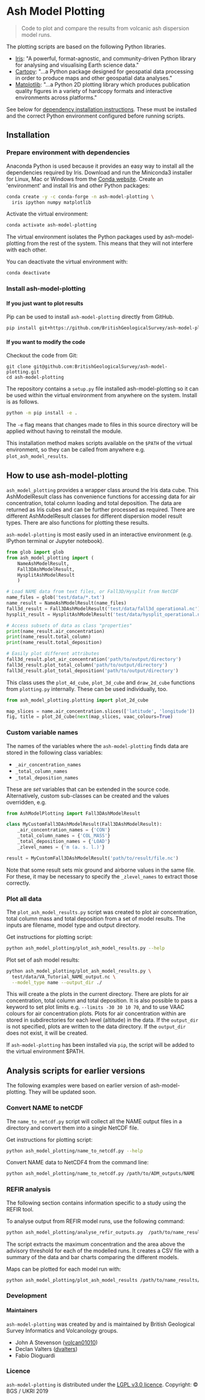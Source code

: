 # Ash Model Plotting

> Code to plot and compare the results from volcanic ash dispersion model runs.

The plotting scripts are based on the following Python libraries.

+ [Iris](https://scitools.org.uk/iris/docs/latest): "A powerful,
  format-agnostic, and community-driven Python library for analysing and
visualising Earth science data."
+ [Cartopy](https://scitools.org.uk/cartopy/docs/v0.16/index.html): "...a Python
  package designed for geospatial data processing in order to produce maps and other geospatial data analyses."
+ [Matplotlib](https://matplotlib.org/): "...a Python 2D plotting library which
  produces publication quality figures in a variety of hardcopy formats and
  interactive environments across platforms."

See below for [dependency installation instructions](#dependencies).
These must be installed and the correct Python environment configured before running scripts.


## Installation

### Prepare environment with dependencies

Anaconda Python is used because it provides an easy way to install all the
dependencies required by Iris.
Download and run the Miniconda3 installer for Linux, Mac or Windows from the [Conda website](https://conda.io/miniconda.html).
Create an 'environment' and install Iris and other Python packages:

```bash
conda create -y -c conda-forge -n ash-model-plotting \
  iris ipython numpy matplotlib
```

Activate the virtual environment:

```bash
conda activate ash-model-plotting
```

The virtual environment isolates the Python packages used by ash-model-plotting from the rest of the system.
This means that they will not interfere with each other.

You can deactivate the virtual environment with:

```bash
conda deactivate
```

### Install ash-model-plotting

#### If you just want to plot results

Pip can be used to install `ash-model-plotting` directly from GitHub.

```bash
pip install git+https://github.com/BritishGeologicalSurvey/ash-model-plotting.git
```


#### If you want to modify the code

Checkout the code from Git:

```
git clone git@github.com:BritishGeologicalSurvey/ash-model-plotting.git
cd ash-model-plotting
```

The repository contains a `setup.py` file installed ash-model-plotting so it can be used within the virtual environment from anywhere on the system.
Install is as follows.

```bash
python -m pip install -e .
```

The `-e` flag means that changes made to files in this source directory will be
applied without having to reinstall the module.

This installation method makes scripts available on the `$PATH` of the virtual
environment, so they can be called from anywhere e.g. `plot_ash_model_results`.

## How to use ash-model-plotting

`ash_model_plotting` provides a wrapper class around the Iris data cube.
This AshModelResult class has convenience functions for accessing data for air
concentration, total column loading and total deposition.
The data are returned as Iris cubes and can be further processed as required.
There are different AshModelResult classes for different dispersion model
result types.
There are also functions for plotting these results.

`ash-model-plotting` is most easily used in an interactive environment (e.g.
IPython terminal or Jupyter notebook).

```python
from glob import glob
from ash_model_plotting import (
    NameAshModelResult,
    Fall3DAshModelResult,
    HysplitAshModelResult
    )

# Load NAME data from text files, or Fall3D/Hysplit from NetCDF
name_files = glob('test/data/*.txt')
name_result = NameAshModelResult(name_files)
fall3d_result = Fall3DAshModelResult('test/data/fall3d_operational.nc')
hysplit_result = HysplitAshModelResult('test/data/hysplit_operational.nc')

# Access subsets of data as class "properties"
print(name_result.air_concentration)
print(name_result.total_column)
print(name_result.total_deposition)

# Easily plot different attributes
fall3d_result.plot_air_concentration('path/to/output/directory')
fall3d_result.plot_total_column('path/to/output/directory')
fall3d_result.plot_total_deposition('path/to/output/directory')
```

This class uses the `plot_4d_cube`, `plot_3d_cube` and `draw_2d_cube` functions from `plotting.py` internally.
These can be used individually, too.

```python
from ash_model_plotting.plotting import plot_2d_cube

map_slices = name.air_concentration.slices(['latitude', 'longitude'])
fig, title = plot_2d_cube(next(map_slices, vaac_colours=True)
```


### Custom variable names

The names of the variables where the `ash-model-plotting` finds data are
stored in the following class variables:

+ `_air_concentration_names`
+ `_total_column_names`
+ `_total_deposition_names`

These are *set* variables that can be extended in the source code.
Alternatively, custom sub-classes can be created and the values overridden,
e.g.

```python
from AshModelPlotting import Fall3DAshModelResult

class MyCustomFall3DAshModelResult(Fall3DAshModelResult):
    _air_concentration_names = {'CON'}
    _total_column_names = {'COL_MASS'}
    _total_deposition_names = {'LOAD'}
    _zlevel_names = {'m (a. s. l.)'}

result = MyCustomFall3DAshModelResult('path/to/result/file.nc')
```

Note that some result sets mix ground and airborne values in the same file.
For these, it may be necessary to specify the `_zlevel_names` to extract those
correctly.


### Plot all data

The `plot_ash_model_results.py` script was created to plot air concentration,
total column mass and total deposition from a set of model results.
The inputs are filename, model type and output directory.

Get instructions for plotting script:

```bash
python ash_model_plotting/plot_ash_model_results.py --help
```

Plot set of ash model results:

```bash
python ash_model_plotting/plot_ash_model_results.py \
  test/data/VA_Tutorial_NAME_output.nc \
  --model_type name --output_dir ./
```

This will create a the plots in the current directory.
There are plots for air concentration, total column and total deposition.
It is also possible to pass a keyword to set plot limits e.g. `--limits -30 30
10 70`, and to use VAAC colours for air concentration plots.
Plots for air concentration within are stored in subdirectories for each level (altitude) in the data.
If the `output_dir` is not specified, plots are written to the data directory.
If the `output_dir` does not exist, it will be created.

If `ash-model-plotting` has been installed via `pip`, the script will be added
to the virtual environment $PATH.


## Analysis scripts for earlier versions

The following examples were based on earlier version of ash-model-plotting.
They will be updated soon.

### Convert NAME to netCDF

The `name_to_netcdf.py` script will collect all the NAME output files in a directory and convert them into a single NetCDF file.

Get instructions for plotting script:

```bash
python ash_model_plotting/name_to_netcdf.py --help
```

Convert NAME data to NetCDF4 from the command line:

```bash
python ash_model_plotting/name_to_netcdf.py /path/to/ADM_outputs/NAME
```


### REFIR analysis

The following section contains information specific to a study using the REFIR
tool.

To analyse output from REFIR model runs, use the following command:

```bash
python ash_model_plotting/analyse_refir_outputs.py  /path/to/name_results --output_dir /path/to/outputs
```

The script extracts the maximum concentration and the area above the advisory
threshold for each of the modelled runs.
It creates a CSV file with a summary of the data and bar charts comparing the
different models.

Maps can be plotted for each model run with:

```bash
python ash_model_plotting/plot_ash_model_results /path/to/name_results/Fields_grid88*.txt --output_dir /path/to/outputs --limits -35 35 25 70
```

### Development

#### Maintainers

`ash-model-plotting` was created by and is maintained by British Geological Survey
Informatics and Volcanology groups.

+ John A Stevenson ([volcan01010](https://github.com/volcan01010))
+ Declan Valters ([dvalters](https://github.com/dvalters))
+ Fabio Dioguardi


### Licence

`ash-model-plotting` is distributed under the [LGPL v3.0 licence](LICENSE).
Copyright: © BGS / UKRI 2019

